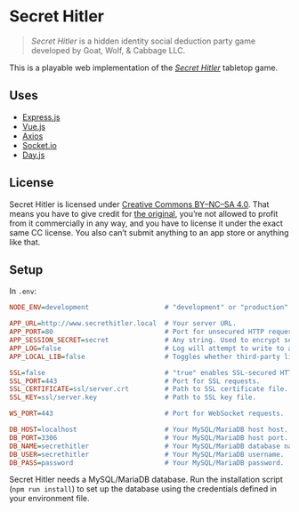 # Secret Hitler

> _Secret Hitler_ is a hidden identity social deduction party game developed by Goat, Wolf, & Cabbage LLC.

This is a playable web implementation of the _[Secret Hitler](https://www.secrethitler.com/)_ tabletop game.

## Uses

- [Express.js](https://expressjs.com/)
- [Vue.js](https://vuejs.org/)
- [Axios](https://axios-http.com/)
- [Socket.io](https://socket.io/)
- [Day.js](https://day.js.org/)

## License

Secret Hitler is licensed under [Creative Commons BY–NC–SA 4.0](https://creativecommons.org/licenses/by-nc-sa/4.0/). That means you have to give credit for [the original](https://www.secrethitler.com/), you’re not allowed to profit from it commercially in any way, and you have to license it under the exact same CC license. You also can’t submit anything to an app store or anything like that.

## Setup

In `.env`:

```ini
NODE_ENV=development                   # "development" or "production".

APP_URL=http://www.secrethitler.local  # Your server URL.
APP_PORT=80                            # Port for unsecured HTTP requests.
APP_SESSION_SECRET=secret              # Any string. Used to encrypt session cookies.
APP_LOG=false                          # Log will attempt to write to any path other than "false".
APP_LOCAL_LIB=false                    # Toggles whether third-party libraries (Vue, Google Fonts, etc.) are served locally or from public CDNs.

SSL=false                              # "true" enables SSL-secured HTTPS server. 
SSL_PORT=443                           # Port for SSL requests.
SSL_CERTIFICATE=ssl/server.crt         # Path to SSL certificate file.
SSL_KEY=ssl/server.key                 # Path to SSL key file.

WS_PORT=443                            # Port for WebSocket requests.

DB_HOST=localhost                      # Your MySQL/MariaDB host host. Defaults to "localhost".
DB_PORT=3306                           # Your MySQL/MariaDB host port. Defaults to "3306".
DB_NAME=secrethitler                   # Your MySQL/MariaDB database name.
DB_USER=secrethitler                   # Your MySQL/MariaDB username.
DB_PASS=password                       # Your MySQL/MariaDB password.
```

Secret Hitler needs a MySQL/MariaDB database. Run the installation script (`npm run install`) to set up the database using the credentials defined in your environment file.

